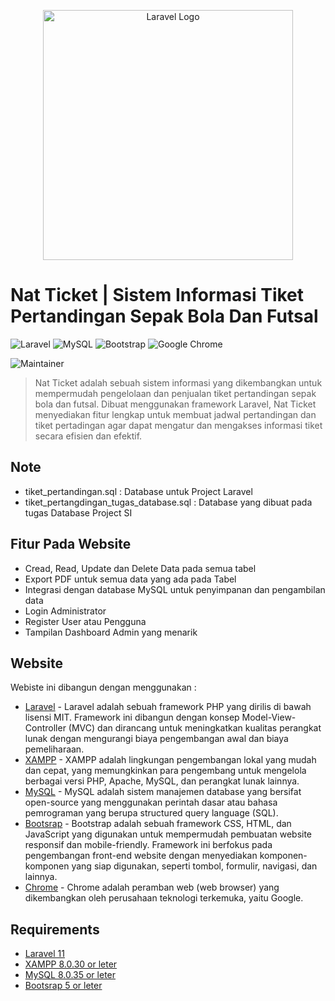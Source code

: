 <p align="center"><a href="https://laravel.com" target="_blank"><img src="https://raw.githubusercontent.com/laravel/art/master/logo-lockup/5%20SVG/2%20CMYK/1%20Full%20Color/laravel-logolockup-cmyk-red.svg" width="400" alt="Laravel Logo"></a></p>

# Nat Ticket | Sistem Informasi Tiket Pertandingan Sepak Bola Dan Futsal

 ![Laravel](https://img.shields.io/badge/laravel-%23FF2D20.svg?style=for-the-badge&logo=laravel&logoColor=white)  ![MySQL](https://img.shields.io/badge/MySQL-005C84?style=for-the-badge&logo=mysql&logoColor=white) ![Bootstrap](https://img.shields.io/badge/bootstrap-%238511FA.svg?style=for-the-badge&logo=bootstrap&logoColor=white) ![Google Chrome](https://img.shields.io/badge/Google%20Chrome-4285F4?style=for-the-badge&logo=GoogleChrome&logoColor=white)
 

![Maintainer](https://img.shields.io/badge/maintainer-MohammadJoenathan|2218060-blue)
> Nat Ticket adalah sebuah sistem informasi yang dikembangkan untuk mempermudah pengelolaan dan penjualan tiket pertandingan sepak bola dan futsal. Dibuat menggunakan framework Laravel, Nat Ticket menyediakan fitur lengkap untuk membuat jadwal pertandingan dan tiket pertadingan agar dapat mengatur dan mengakses informasi tiket secara efisien dan efektif.

## Note
- tiket_pertandingan.sql : Database untuk Project Laravel
- tiket_pertangdingan_tugas_database.sql : Database yang dibuat pada tugas Database Project SI

## Fitur Pada Website

- Cread, Read, Update dan Delete Data pada semua tabel
- Export PDF untuk semua data yang ada pada Tabel
- Integrasi dengan database MySQL untuk penyimpanan dan pengambilan data
- Login Administrator
- Register User atau Pengguna
- Tampilan Dashboard Admin yang menarik

## Website

Webiste ini dibangun dengan menggunakan :

- [Laravel](https://laravel.com/docs/11.x/installation) - Laravel adalah sebuah framework PHP yang dirilis di bawah lisensi MIT. Framework ini dibangun dengan konsep Model-View-Controller (MVC) dan dirancang untuk meningkatkan kualitas perangkat lunak dengan mengurangi biaya pengembangan awal dan biaya pemeliharaan.
- [XAMPP](https://www.apachefriends.org/download.html) - XAMPP adalah lingkungan pengembangan lokal yang mudah dan cepat, yang memungkinkan para pengembang untuk mengelola berbagai versi PHP, Apache, MySQL, dan perangkat lunak lainnya. 
- [MySQL](https://www.mysql.com/) - MySQL adalah sistem manajemen database yang bersifat open-source yang menggunakan perintah dasar atau bahasa pemrograman yang berupa structured query language (SQL).
- [Bootsrap](https://getbootstrap.com/) - Bootstrap adalah sebuah framework CSS, HTML, dan JavaScript yang digunakan untuk mempermudah pembuatan website responsif dan mobile-friendly. Framework ini berfokus pada pengembangan front-end website dengan menyediakan komponen-komponen yang siap digunakan, seperti tombol, formulir, navigasi, dan lainnya.
- [Chrome](https://www.google.com/intl/id/chrome/) - Chrome adalah peramban web (web browser) yang dikembangkan oleh perusahaan teknologi terkemuka, yaitu Google.

## Requirements

- [Laravel 11](https://laravel.com/docs/11.x/installatio)
- [XAMPP 8.0.30 or leter](https://www.apachefriends.org/download.html)
- [MySQL 8.0.35 or leter](https://dev.mysql.com/downloads/installer/) 
- [Bootsrap 5 or leter](https://getbootstrap.com/)

